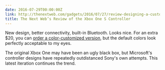 ```yaml
---
date: 2016-07-29T00:00:00Z
link: http://thenextweb.com/gadgets/2016/07/27/review-designing-a-custom-xbox-one-s-bluetooth-controller/
title: The Next Web’s Review of the Xbox One S Controller
---
```


New design, better connectivity, built-in Bluetooth. Looks nice. For an extra $20, you can [order a color-customized version][xbdl], but the default colors look perfectly acceptable to my eyes. 

The original Xbox One may have been an ugly black box, but Microsoft's controller designs have repeatedly outdistanced Sony's own attempts. This latest iteration continues the trend. 

[xbdl]: https://xboxdesignlab.xbox.com/